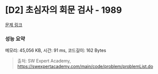 # [D2] 초심자의 회문 검사 - 1989 

[문제 링크](https://swexpertacademy.com/main/code/problem/problemDetail.do?contestProbId=AV5PyTLqAf4DFAUq) 

### 성능 요약

메모리: 45,056 KB, 시간: 91 ms, 코드길이: 162 Bytes



> 출처: SW Expert Academy, https://swexpertacademy.com/main/code/problem/problemList.do